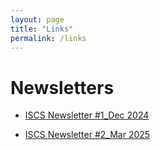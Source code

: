 ```yaml
---
layout: page
title: "Links"
permalink: /links
---
```


# Newsletters
* [ISCS Newsletter #1_Dec 2024](https://github.com/user-attachments/files/19213226/ISCS.Newsletter.1_Dec.2024_FINAL.pdf) 

* [ISCS Newsletter #2_Mar 2025](https://github.com/user-attachments/files/19213227/ISCS.Newsletter.2_Mar.2025.pdf)

